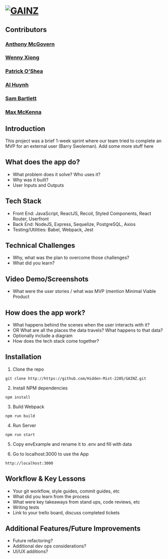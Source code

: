 # [![GAINZ](https://iili.io/gUbhVp.png)](https://freeimage.host/)

## Contributors
### [Anthony McGovern](https://github.com/code402b)
### [Wenny Xiong](https://github.com/WennyXiong)
### [Patrick O'Shea](https://github.com/PatMan817)
### [Al Huynh](https://github.com/Albertthuynh94)
### [Sam Bartlett](https://github.com/samkbe)
### [Max McKenna](https://github.com/mmckenna34)

## Introduction
This project was a brief 1-week sprint where our team tried to complete an MVP for an external user (Barry Swoleman). Add some more stuff here

## What does the app do?
* What problem does it solve? Who uses it?
* Why was it built?
* User Inputs and Outputs

## Tech Stack
* Front End: JavaScript, ReactJS, Recoil, Styled Components, React Router, Userfront
* Back End: NodeJS, Express, Sequelize, PostgreSQL, Axios
* Testing/Utilities: Babel, Webpack, Jest

## Technical Challenges
* Why, what was the plan to overcome those challenges?
* What did you learn?

## Video Demo/Screenshots
* What were the user stories /  what was MVP (mention Minimal Viable Product

## How does the app work?
* What happens behind the scenes when the user interacts with it?
* OR What are all the places the data travels?  What happens to that data?
* Optionally include a diagram
* How does the tech stack come together?

## Installation
1. Clone the repo
```
git clone http://https://github.com/Hidden-Mist-2205/GAINZ.git
```

2. Install NPM dependencies
```
npm install
```

3. Build Webpack
```
npm run build
```

4. Run Server
```
npm run start
```

5. Copy envExample and rename it to .env and fill with data

6. Go to localhost:3000 to use the App
```
http://localhost:3000
```


## Workflow & Key Lessons
* Your git workflow, style guides, commit guides, etc
* What did you learn from the process
* What were key takeaways from stand ups, code reviews, etc
* Writing tests
* Link to your trello board, discuss completed tickets

## Additional Features/Future Improvements
* Future refactoring?
* Additional dev ops considerations?
* UI/UX additions?

